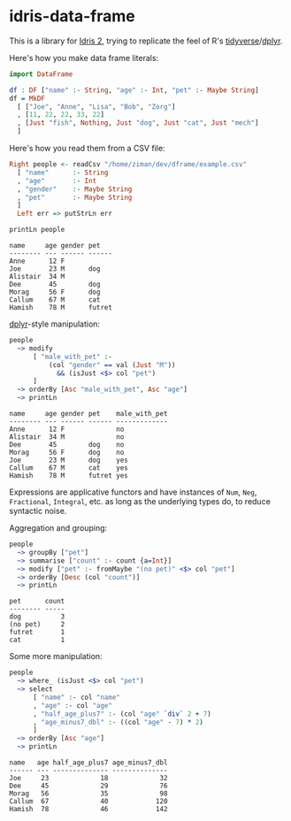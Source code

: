 # idris-data-frame

This is a library for [Idris 2](https://github.com/edwinb/Idris2/),
trying to replicate the feel of R's
[tidyverse](https://www.tidyverse.org/)/[dplyr](https://dplyr.tidyverse.org/).

Here's how you make data frame literals:
```idris
import DataFrame

df : DF ["name" :- String, "age" :- Int, "pet" :- Maybe String]
df = MkDF
  [ ["Joe", "Anne", "Lisa", "Bob", "Zorg"]
  , [11, 22, 22, 33, 22]
  , [Just "fish", Nothing, Just "dog", Just "cat", Just "mech"]
  ]
```

Here's how you read them from a CSV file:
```idris
Right people <- readCsv "/home/ziman/dev/dframe/example.csv"
  [ "name"      :- String
  , "age"       :- Int
  , "gender"    :- Maybe String
  , "pet"       :- Maybe String
  ]
  Left err => putStrLn err

printLn people
```
```
name     age gender pet   
-------- --- ------ ------
Anne      12 F            
Joe       23 M      dog   
Alistair  34 M            
Dee       45        dog   
Morag     56 F      dog   
Callum    67 M      cat   
Hamish    78 M      futret
```

[dplyr](https://dplyr.tidyverse.org/)-style manipulation:
```idris
people
  ~> modify
      [ "male_with_pet" :-
          (col "gender" == val (Just "M"))
            && (isJust <$> col "pet")
      ]
  ~> orderBy [Asc "male_with_pet", Asc "age"]
  ~> printLn
```
```
name     age gender pet    male_with_pet
-------- --- ------ ------ -------------
Anne      12 F             no           
Alistair  34 M             no           
Dee       45        dog    no           
Morag     56 F      dog    no           
Joe       23 M      dog    yes          
Callum    67 M      cat    yes          
Hamish    78 M      futret yes          
```

Expressions are applicative functors and have instances
of `Num`, `Neg`, `Fractional`, `Integral`, etc. as long as
the underlying types do, to reduce syntactic noise.

Aggregation and grouping:
```idris
people
  ~> groupBy ["pet"]
  ~> summarise ["count" :- count {a=Int}]
  ~> modify ["pet" :- fromMaybe "(no pet)" <$> col "pet"]
  ~> orderBy [Desc (col "count")]
  ~> printLn
```
```
pet      count
-------- -----
dog          3
(no pet)     2
futret       1
cat          1
```

Some more manipulation:
```idris
people
  ~> where_ (isJust <$> col "pet")
  ~> select
      [ "name" :- col "name"
      , "age" :- col "age"
      , "half_age_plus7" :- (col "age" `div` 2 + 7)
      , "age_minus7_dbl" :- ((col "age" - 7) * 2)
      ]
  ~> orderBy [Asc "age"]
  ~> printLn
```
```
name   age half_age_plus7 age_minus7_dbl
------ --- -------------- --------------
Joe     23             18             32
Dee     45             29             76
Morag   56             35             98
Callum  67             40            120
Hamish  78             46            142
```
